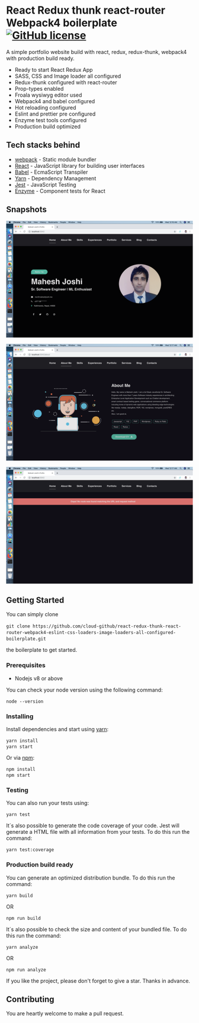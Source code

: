 # React Redux thunk react-router Webpack4 boilerplate [![GitHub license](https://img.shields.io/badge/license-MIT-lime.svg)](https://github.com/cloud-github/react-redux-thunk-react-router-webpack4-eslint-css-loaders-image-loaders-all-configured-boilerplate/blob/master/LICENSE)

A simple portfolio website build with react, redux, redux-thunk, webpack4 with production build ready.

* Ready to start React Redux App
* SASS, CSS and Image loader all configured
* Redux-thunk configured with react-router 
* Prop-types enabled
* Froala wysiwyg editor used
* Webpack4 and babel configured
* Hot reloading configured
* Eslint and prettier pre configured
* Enzyme test tools configured
* Production build optimized

## Tech stacks behind

* [webpack](https://webpack.js.org/) - Static module bundler
* [React](https://babeljs.io/) - JavaScript library for building user interfaces
* [Babel](https://babeljs.io/) - EcmaScript Transpiler
* [Yarn](https://yarnpkg.com) - Dependency Management
* [Jest](https://jestjs.io/) - JavaScript Testing
* [Enzyme](https://airbnb.io/enzyme/docs/api/) - Component tests for React

## Snapshots

![alt text](https://raw.githubusercontent.com/cloud-github/react-redux-thunk-react-router-webpack4-eslint-css-loaders-image-loaders-all-configured-boilerplate/master/public/images/home_page.png)

![alt text](https://raw.githubusercontent.com/cloud-github/react-redux-thunk-react-router-webpack4-eslint-css-loaders-image-loaders-all-configured-boilerplate/master/public/images/aboutme_page.png)

![alt text](https://raw.githubusercontent.com/cloud-github/react-redux-thunk-react-router-webpack4-eslint-css-loaders-image-loaders-all-configured-boilerplate/master/public/images/route_not_found.png)

## Getting Started

You can simply clone 

``` git clone https://github.com/cloud-github/react-redux-thunk-react-router-webpack4-eslint-css-loaders-image-loaders-all-configured-boilerplate.git ```

the boilerplate to get started.

### Prerequisites

* Nodejs v8 or above

You can check your node version using the following command:

```CLI
node --version
```

### Installing

Install dependencies and start using [yarn](https://yarnpkg.com):

```CLI
yarn install
yarn start
```

Or via [npm](https://www.npmjs.com/):

```CLI
npm install
npm start
```

### Testing

You can also run your tests using:

```CLI
yarn test
```

It´s also possible to generate the code coverage of your code. Jest will generate a HTML file with all information from your tests. To do this run the command:

```CLI
yarn test:coverage
```

### Production build ready

You can generate an optimized distribution bundle. To do this run the command:

```CLI
yarn build
```
OR

```CLI
npm run build
```

It´s also possible to check the size and content of your bundled file. To do this run the command:

```CLI
yarn analyze
```
OR

```CLI
npm run analyze
```

If you like the project, please don't forget to give a star. Thanks in advance.


## Contributing

You are heartly welcome to make a pull request.

